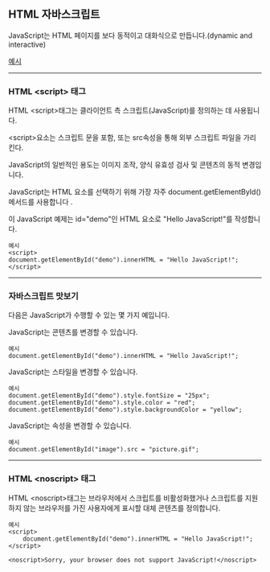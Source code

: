 ## HTML 자바스크립트
JavaScript는 HTML 페이지를 보다 동적이고 대화식으로 만듭니다.(dynamic and interactive)

[예시](./W3_HTML_day19-1.html)

***
### HTML \<script> 태그

HTML \<script>태그는 클라이언트 측 스크립트(JavaScript)를 정의하는 데 사용됩니다.

\<script>요소는 스크립트 문을 포함, 또는 src속성을 통해 외부 스크립트 파일을 가리킨다.

JavaScript의 일반적인 용도는 이미지 조작, 양식 유효성 검사 및 콘텐츠의 동적 변경입니다.

JavaScript는 HTML 요소를 선택하기 위해 가장 자주 document.getElementById()메서드를 사용합니다 .

이 JavaScript 예제는 id="demo"인 HTML 요소로 "Hello JavaScript!"를 작성합니다.

    예시
    <script>
    document.getElementById("demo").innerHTML = "Hello JavaScript!";
    </script>

***
### 자바스크립트 맛보기
다음은 JavaScript가 수행할 수 있는 몇 가지 예입니다.

JavaScript는 콘텐츠를 변경할 수 있습니다.

    예시
    document.getElementById("demo").innerHTML = "Hello JavaScript!";

JavaScript는 스타일을 변경할 수 있습니다.

    예시
    document.getElementById("demo").style.fontSize = "25px";
    document.getElementById("demo").style.color = "red";
    document.getElementById("demo").style.backgroundColor = "yellow";

JavaScript는 속성을 변경할 수 있습니다.

    예시
    document.getElementById("image").src = "picture.gif";

***
### HTML \<noscript> 태그
HTML \<noscript>태그는 브라우저에서 스크립트를 비활성화했거나 스크립트를 지원하지 않는 브라우저를 가진 사용자에게 표시할 대체 콘텐츠를 정의합니다.

    예시
    <script>
        document.getElementById("demo").innerHTML = "Hello JavaScript!";
    </script>
    
    <noscript>Sorry, your browser does not support JavaScript!</noscript>